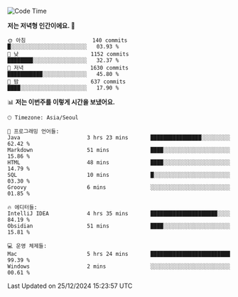   <!--START_SECTION:waka-->
![Code Time](http://img.shields.io/badge/Code%20Time-449%20hrs%207%20mins-blue)

**저는 저녁형 인간이에요. 🦉** 

```text
🌞 아침                     140 commits         █░░░░░░░░░░░░░░░░░░░░░░░░   03.93 % 
🌆 낮　                     1152 commits        ████████░░░░░░░░░░░░░░░░░   32.37 % 
🌃 저녁                     1630 commits        ███████████░░░░░░░░░░░░░░   45.80 % 
🌙 밤　                     637 commits         ████░░░░░░░░░░░░░░░░░░░░░   17.90 % 
```


📊 **저는 이번주를 이렇게 시간을 보냈어요.** 

```text
🕑︎ Timezone: Asia/Seoul

💬 프로그래밍 언어들: 
Java                     3 hrs 23 mins       ████████████████░░░░░░░░░   62.42 % 
Markdown                 51 mins             ████░░░░░░░░░░░░░░░░░░░░░   15.86 % 
HTML                     48 mins             ████░░░░░░░░░░░░░░░░░░░░░   14.79 % 
SQL                      10 mins             █░░░░░░░░░░░░░░░░░░░░░░░░   03.30 % 
Groovy                   6 mins              ░░░░░░░░░░░░░░░░░░░░░░░░░   01.85 % 

🔥 에디터들: 
IntelliJ IDEA            4 hrs 35 mins       █████████████████████░░░░   84.19 % 
Obsidian                 51 mins             ████░░░░░░░░░░░░░░░░░░░░░   15.81 % 

💻 운영 체제들: 
Mac                      5 hrs 24 mins       █████████████████████████   99.39 % 
Windows                  2 mins              ░░░░░░░░░░░░░░░░░░░░░░░░░   00.61 % 
```


 Last Updated on 25/12/2024 15:23:57 UTC
<!--END_SECTION:waka-->
